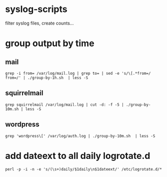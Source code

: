 # syslog-scripts
filter syslog files, create counts...

# group output by time

## mail

    grep -i from= /var/log/mail.log | grep to= | sed -e 's/\[.*from=/ from=/' | ./group-by-1h.sh  | less -S

## squirrelmail

    grep squirrelmail /var/log/mail.log | cut -d: -f -5 | ./group-by-10m.sh | less -S

## wordpress

    grep 'wordpress\[' /var/log/auth.log | ./group-by-10m.sh  | less -S


# add dateext to all daily logrotate.d

    perl -p -i -n -e 's/(\s+)daily/$1daily\n$1dateext/' /etc/logrotate.d/*

